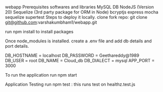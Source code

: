 webapp
Prerequisites softwares and libraries
MySQL DB
NodeJS (Version 20)
Sequelize (3rd party package for ORM in Node)
bcryptjs
express
mocha
sequelize
supertest
Steps to deploy it locally.
clone fork repo: git clone git@github.com:varshakumbham1/webapp.git

run npm install to install packages

Once node_modules is installed. create a .env file and add db details and port details.

DB_HOSTNAME = localhost
DB_PASSWORD = Geethareddy@1989
DB_USER = root
DB_NAME = Cloud_db
DB_DIALECT = mysql
APP_PORT = 3000

To run the application
run npm start

Application Testing
run npm test : this runs test on healthz.test.js